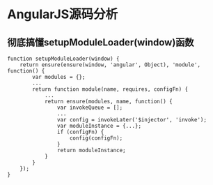 AngularJS源码分析
=================


彻底搞懂setupModuleLoader(window)函数
----------------------------------------
```
function setupModuleLoader(window) {
    return ensure(ensure(window, 'angular', Object), 'module', function() {
        var modules = {};
        ...
        return function module(name, requires, configFn) {
            ...
            return ensure(modules, name, function() {
                var invokeQueue = [];
                ...
                var config = invokeLater('$injector', 'invoke');
                var moduleInstance = {...};
                if (configFn) {
                    config(configFn);
                }
                return moduleInstance;
            }
        }
    });
}
```
